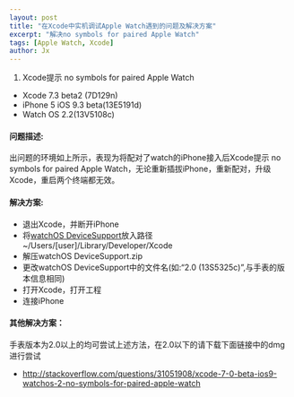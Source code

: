 ```yaml
---
layout: post
title: "在Xcode中实机调试Apple Watch遇到的问题及解决方案"
excerpt: "解决no symbols for paired Apple Watch"
tags: [Apple Watch, Xcode]
author: Jx
---
```


1. Xcode提示 no symbols for paired Apple Watch

* Xcode 7.3 beta2 (7D129n)
* iPhone 5 iOS 9.3 beta(13E5191d)
* Watch OS 2.2(13V5108c)

#### 问题描述:

出问题的环境如上所示，表现为将配对了watch的iPhone接入后Xcode提示 no symbols for paired Apple Watch，无论重新插拔iPhone，重新配对，升级Xcode，重启两个终端都无效。

#### 解决方案:

* 退出Xcode，并断开iPhone
* 将[watchOS DeviceSupport](http://pan.baidu.com/s/1o7iqUy2 "title")放入路径~/Users/[user]/Library/Developer/Xcode
* 解压watchOS DeviceSupport.zip
* 更改watchOS DeviceSupport中的文件名(如:“2.0 (13S5325c)”,与手表的版本信息相同)
* 打开Xcode，打开工程
* 连接iPhone

#### 其他解决方案：


手表版本为2.0以上的均可尝试上述方法，在2.0以下的请下载下面链接中的dmg进行尝试

* http://stackoverflow.com/questions/31051908/xcode-7-0-beta-ios9-watchos-2-no-symbols-for-paired-apple-watch

